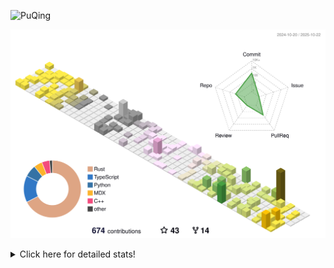 ![PuQing](https://user-images.githubusercontent.com/27223114/171565019-9a56fae6-b08b-421f-99db-7e830da42371.png)

![](./profile-3d-contrib/profile-season-animate.svg)

<details>
<summary>Click here for detailed stats!</summary>

<!--START_SECTION:waka-->
![Lines of code](https://img.shields.io/badge/From%20Hello%20World%20I%27ve%20Written-2.8%20million%20lines%20of%20code-blue)

**🐱 My GitHub Data** 

> 📦 476.4 kB Used in GitHub's Storage 
 > 
> 🏆 571 Contributions in the Year 2025
 > 
> 🚫 Not Opted to Hire
 > 
> 📜 35 Public Repositories 
 > 
> 🔑 36 Private Repositories 
 > 
**I'm an Early 🐤** 

```text
🌞 Morning                1066 commits        ██░░░░░░░░░░░░░░░░░░░░░░░   09.56 % 
🌆 Daytime                4840 commits        ███████████░░░░░░░░░░░░░░   43.39 % 
🌃 Evening                3039 commits        ███████░░░░░░░░░░░░░░░░░░   27.25 % 
🌙 Night                  2209 commits        █████░░░░░░░░░░░░░░░░░░░░   19.80 % 
```


📊 **This Week I Spent My Time On** 

```text
💬 Programming Languages: 
CSV                      13 hrs 57 mins      ███████████░░░░░░░░░░░░░░   42.64 % 
Python                   11 hrs 55 mins      █████████░░░░░░░░░░░░░░░░   36.45 % 
JSON                     2 hrs 9 mins        ██░░░░░░░░░░░░░░░░░░░░░░░   06.58 % 
Bash                     1 hr 59 mins        ██░░░░░░░░░░░░░░░░░░░░░░░   06.07 % 
Other                    56 mins             █░░░░░░░░░░░░░░░░░░░░░░░░   02.90 % 

🔥 Editors: 
VS Code                  32 hrs 23 mins      █████████████████████████   98.92 % 
Obsidian                 21 mins             ░░░░░░░░░░░░░░░░░░░░░░░░░   01.08 % 

💻 Operating System: 
Linux                    31 hrs 32 mins      ████████████████████████░   96.33 % 
WSL                      50 mins             █░░░░░░░░░░░░░░░░░░░░░░░░   02.58 % 
Mac                      21 mins             ░░░░░░░░░░░░░░░░░░░░░░░░░   01.08 % 
```


<!--END_SECTION:waka-->
</details>
